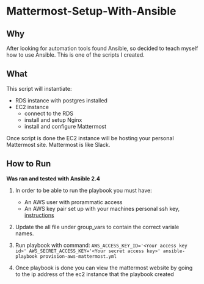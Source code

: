 # Mattermost-Setup-With-Ansible

## Why
After looking for automation tools found Ansible, so decided to teach myself how to use Ansible. This is one of the scripts I created.

## What
This script will instantiate:
- RDS instance with postgres installed
- EC2 instance
    - connect to the RDS 
    - install and setup Nginx
    - install and configure Mattermost
    
Once script is done the EC2 instance will be hosting your personal Mattermost site. Mattermost is like Slack.

## How to Run
__Was ran and tested with Ansible 2.4__

1. In order to be able to run the playbook you must have:
    - An AWS user with prorammatic access
    - An AWS key pair set up with your machines personal ssh key, [instructions](http://docs.aws.amazon.com/AWSEC2/latest/UserGuide/ec2-key-pairs.html#how-to-generate-your-own-key-and-import-it-to-aws)

2. Update the all file under group_vars to contain the correct variale names.

3. Run playbook with command:
`AWS_ACCESS_KEY_ID='<Your access key id>' AWS_SECRET_ACCESS_KEY='<Your secret access key>' ansible-playbook provision-aws-mattermost.yml`

4. Once playbook is done you can view the mattermost website by going to the ip address of the ec2 instance that the playbook created
